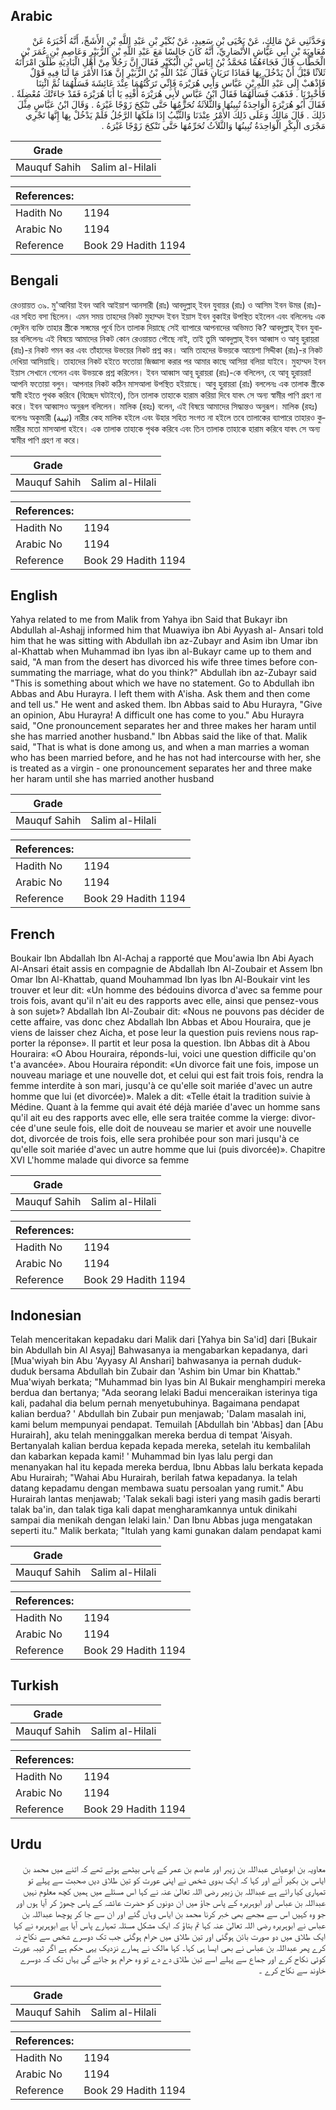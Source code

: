## Arabic


<div dir="rtl" lang="ar" style={{fontSize:'larger',backgroundColor:'#f8f9fa',padding:20}}>
وَحَدَّثَنِي عَنْ مَالِكٍ، عَنْ يَحْيَى بْنِ سَعِيدٍ، عَنْ بُكَيْرِ بْنِ عَبْدِ اللَّهِ بْنِ الأَشَجِّ، أَنَّهُ أَخْبَرَهُ عَنْ مُعَاوِيَةَ بْنِ أَبِي عَيَّاشٍ الأَنْصَارِيِّ، أَنَّهُ كَانَ جَالِسًا مَعَ عَبْدِ اللَّهِ بْنِ الزُّبَيْرِ وَعَاصِمِ بْنِ عُمَرَ بْنِ الْخَطَّابِ قَالَ فَجَاءَهُمَا مُحَمَّدُ بْنُ إِيَاسِ بْنِ الْبُكَيْرِ فَقَالَ إِنَّ رَجُلاً مِنْ أَهْلِ الْبَادِيَةِ طَلَّقَ امْرَأَتَهُ ثَلاَثًا قَبْلَ أَنْ يَدْخُلَ بِهَا فَمَاذَا تَرَيَانِ فَقَالَ عَبْدُ اللَّهِ بْنُ الزُّبَيْرِ إِنَّ هَذَا الأَمْرَ مَا لَنَا فِيهِ قَوْلٌ فَاذْهَبْ إِلَى عَبْدِ اللَّهِ بْنِ عَبَّاسٍ وَأَبِي هُرَيْرَةَ فَإِنِّي تَرَكْتُهُمَا عِنْدَ عَائِشَةَ فَسَلْهُمَا ثُمَّ ائْتِنَا فَأَخْبِرْنَا ‏.‏ فَذَهَبَ فَسَأَلَهُمَا فَقَالَ ابْنُ عَبَّاسٍ لأَبِي هُرَيْرَةَ أَفْتِهِ يَا أَبَا هُرَيْرَةَ فَقَدْ جَاءَتْكَ مُعْضِلَةٌ ‏.‏ فَقَالَ أَبُو هُرَيْرَةَ الْوَاحِدَةُ تُبِينُهَا وَالثَّلاَثَةُ تُحَرِّمُهَا حَتَّى تَنْكِحَ زَوْجًا غَيْرَهُ ‏.‏ وَقَالَ ابْنُ عَبَّاسٍ مِثْلَ ذَلِكَ ‏.‏ قَالَ مَالِكٌ وَعَلَى ذَلِكَ الأَمْرُ عِنْدَنَا وَالثَّيِّبُ إِذَا مَلَكَهَا الرَّجُلُ فَلَمْ يَدْخُلْ بِهَا إِنَّهَا تَجْرِي مَجْرَى الْبِكْرِ الْوَاحِدَةُ تُبِينُهَا وَالثَّلاَثُ تُحَرِّمُهَا حَتَّى تَنْكِحَ زَوْجًا غَيْرَهُ ‏.‏
</div>
<div style={{backgroundColor:'#f8f9fa',padding:20, marginBottom: 10}}><table> <thead> <tr> <th>Grade</th> <th></th> </tr> </thead> <tbody> <tr><td>Mauquf Sahih</td><td>Salim al-Hilali</td></tr></tbody></table><table> <thead> <tr> <th>References:</th> <th></th> </tr> </thead> <tbody><tr><td>Hadith No</td><td>1194</td></tr><tr><td>Arabic No</td><td>1194</td></tr><tr><td>Reference</td><td>Book 29 Hadith 1194</td></tr></tbody></table></div>

## Bengali


<div dir="ltr" lang="bn" style={{fontSize:'larger',backgroundColor:'#f8f9fa',padding:20}}>
রেওয়ায়ত ৩৯. মু'আবিয়া ইবন আবি আইয়াশ আনসারী (রাঃ) আবদুল্লাহ্ ইবন যুবায়র (রাঃ) ও আসিম ইবন উমর (রাঃ)-এর সহিত বসা ছিলেন। এমন সময় তাহদের নিকট মুহাম্মদ ইবন ইয়াস ইবন বুকাইর উপস্থিত হইলেন এবং বলিলেনঃ এক বেদুঈন ব্যক্তি তাহার স্ত্রীকে সঙ্গমের পূর্বে তিন তালাক দিয়াছে সেই ব্যাপারে আপনাদের অভিমত কি? আবদুল্লাহ্ ইবন যুবায়র বলিলেনঃ এই বিষয়ে আমাদের নিকট কোন রেওয়ায়ত পৌছে নাই, তাই তুমি আবদুল্লাহ্ ইবন আব্বাস ও আবু হুরায়রা (রাঃ)-র নিকট গমন কর এবং তাঁহাদের উভয়ের নিকট প্রশ্ন কর। আমি তাহদের উভয়কে আয়েশা সিদ্দীকা (রাঃ)-র নিকট দেখিয়া আসিয়াছি। তাহাদের নিকট হইতে ফতোয়া জিজ্ঞাসা করার পর আমার কাছে আসিয়া বলিয়া যাইবে। মুহাম্মদ ইবন ইয়াস সেখানে গেলেন এবং উভয়কে প্রশ্ন করিলেন। ইবন আব্বাস আবূ হুরায়রা (রাঃ)-কে বলিলেন, হে আবূ হুরায়রা! আপনি ফতোয়া বলুন। আপনার নিকট কঠিন মাসআলা উপস্থিত হইয়াছে। আবু হুরায়রা (রাঃ) বললেনঃ এক তালাক স্ত্রীকে স্বামী হইতে পৃথক করিবে (বিচ্ছেদ ঘটাইবে), তিন তালাক তাহাকে হারাম করিয়া দিবে যাবৎ সে অন্য স্বামীর পাণি গ্রহণ না করে। ইবন আব্বাসও অনুরূপ বলিলেন। মালিক (রহঃ) বলেন, এই বিষয়ে আমাদের সিদ্ধান্তও অনুরূপ। মালিক (রহঃ) বলেনঃ অকুমারী (ثيبة) নারীর কেহ মালিক হইলে এবং উহার সহিত সংগত না হইলে তবে তালাকের ব্যাপারে তাহারও কুমারীর মতো মাসআলা হইবে। এক তালাক তাহাকে পৃথক করিবে এবং তিন তালাক তাহাকে হারাম করিবে যাবৎ সে অন্য স্বামীর পাণি গ্রহণ না করে।
</div>
<div style={{backgroundColor:'#f8f9fa',padding:20, marginBottom: 10}}><table> <thead> <tr> <th>Grade</th> <th></th> </tr> </thead> <tbody> <tr><td>Mauquf Sahih</td><td>Salim al-Hilali</td></tr></tbody></table><table> <thead> <tr> <th>References:</th> <th></th> </tr> </thead> <tbody><tr><td>Hadith No</td><td>1194</td></tr><tr><td>Arabic No</td><td>1194</td></tr><tr><td>Reference</td><td>Book 29 Hadith 1194</td></tr></tbody></table></div>

## English


<div dir="ltr" lang="en" style={{fontSize:'larger',backgroundColor:'#f8f9fa',padding:20}}>
Yahya related to me from Malik from Yahya ibn Said that Bukayr ibn Abdullah al-Ashajj informed him that Muawiya ibn Abi Ayyash al- Ansari told him that he was sitting with Abdullah ibn az-Zubayr and Asim ibn Umar ibn al-Khattab when Muhammad ibn Iyas ibn al-Bukayr came up to them and said, "A man from the desert has divorced his wife three times before consummating the marriage, what do you think?" Abdullah ibn az-Zubayr said "This is something about which we have no statement. Go to Abdullah ibn Abbas and Abu Hurayra. I left them with A'isha. Ask them and then come and tell us." He went and asked them. Ibn Abbas said to Abu Hurayra, "Give an opinion, Abu Hurayra! A difficult one has come to you." Abu Hurayra said, "One pronouncement separates her and three makes her haram until she has married another husband." Ibn Abbas said the like of that. Malik said, "That is what is done among us, and when a man marries a woman who has been married before, and he has not had intercourse with her, she is treated as a virgin - one pronouncement separates her and three make her haram until she has married another husband
</div>
<div style={{backgroundColor:'#f8f9fa',padding:20, marginBottom: 10}}><table> <thead> <tr> <th>Grade</th> <th></th> </tr> </thead> <tbody> <tr><td>Mauquf Sahih</td><td>Salim al-Hilali</td></tr></tbody></table><table> <thead> <tr> <th>References:</th> <th></th> </tr> </thead> <tbody><tr><td>Hadith No</td><td>1194</td></tr><tr><td>Arabic No</td><td>1194</td></tr><tr><td>Reference</td><td>Book 29 Hadith 1194</td></tr></tbody></table></div>

## French


<div dir="ltr" lang="fr" style={{fontSize:'larger',backgroundColor:'#f8f9fa',padding:20}}>
Boukair Ibn Abdallah Ibn Al-Achaj a rapporté que Mou'awia Ibn Abi Ayach Al-Ansari était assis en compagnie de Abdallah Ibn Al-Zoubair et Assem Ibn Omar Ibn Al-Khattab, quand Mouhammad Ibn lyas Ibn Al-Boukair vint les trouver et leur dit: «Un homme des bédouins divorca d'avec sa femme pour trois fois, avant qu'il n'ait eu des rapports avec elle, ainsi que pensez-vous à son sujet»? Abdallah Ibn Al-Zoubair dit: «Nous ne pouvons pas décider de cette affaire, vas donc chez Abdallah Ibn Abbas et Abou Houraira, que je viens de laisser chez Aicha, et pose leur la question puis reviens nous rapporter la réponse». Il partit et leur posa la question. Ibn Abbas dit à Abou Houraira: «O Abou Houraira, réponds-lui, voici une question difficile qu'on t'a avancée». Abou Houraira répondit: «Un divorce fait une fois, impose un nouveau mariage et une nouvelle dot, et celui qui est fait trois fois, rendra la femme interdite à son mari, jusqu'à ce qu'elle soit mariée d'avec un autre homme que lui (et divorcée)». Malek a dit: «Telle était la tradition suivie à Médine. Quant à la femme qui avait été déjà mariée d'avec un homme sans qu'il ait eu des rapports avec elle, elle sera traitée comme la vierge: divorcée d'une seule fois, elle doit de nouveau se marier et avoir une nouvelle dot, divorcée de trois fois, elle sera prohibée pour son mari jusqu'à ce qu'elle soit mariée d'avec un autre homme que lui (puis divorcée)». Chapitre XVI L'homme malade qui divorce sa femme
</div>
<div style={{backgroundColor:'#f8f9fa',padding:20, marginBottom: 10}}><table> <thead> <tr> <th>Grade</th> <th></th> </tr> </thead> <tbody> <tr><td>Mauquf Sahih</td><td>Salim al-Hilali</td></tr></tbody></table><table> <thead> <tr> <th>References:</th> <th></th> </tr> </thead> <tbody><tr><td>Hadith No</td><td>1194</td></tr><tr><td>Arabic No</td><td>1194</td></tr><tr><td>Reference</td><td>Book 29 Hadith 1194</td></tr></tbody></table></div>

## Indonesian


<div dir="ltr" lang="id" style={{fontSize:'larger',backgroundColor:'#f8f9fa',padding:20}}>
Telah menceritakan kepadaku dari Malik dari [Yahya bin Sa'id] dari [Bukair bin Abdullah bin Al Asyaj] Bahwasanya ia mengabarkan kepadanya, dari [Mua'wiyah bin Abu 'Ayyasy Al Anshari] bahwasanya ia pernah duduk-duduk bersama Abdullah bin Zubair dan 'Ashim bin Umar bin Khattab." Mua'wiyah berkata; "Muhammad bin Iyas bin Al Bukair menghampiri mereka berdua dan bertanya; "Ada seorang lelaki Badui menceraikan isterinya tiga kali, padahal dia belum pernah menyetubuhinya. Bagaimana pendapat kalian berdua? ' Abdullah bin Zubair pun menjawab; 'Dalam masalah ini, kami belum mempunyai pendapat. Temuilah [Abdullah bin 'Abbas] dan [Abu Hurairah], aku telah meninggalkan mereka berdua di tempat 'Aisyah. Bertanyalah kalian berdua kepada kepada mereka, setelah itu kembalilah dan kabarkan kepada kami! ' Muhammad bin Iyas lalu pergi dan menanyakan hal itu kepada mereka berdua, Ibnu Abbas lalu berkata kepada Abu Hurairah; "Wahai Abu Hurairah, berilah fatwa kepadanya. Ia telah datang kepadamu dengan membawa suatu persoalan yang rumit." Abu Hurairah lantas menjawab; 'Talak sekali bagi isteri yang masih gadis berarti talak ba'in, dan talak tiga kali dapat mengharamkannya untuk dinikahi sampai dia menikah dengan lelaki lain.' Dan Ibnu Abbas juga mengatakan seperti itu." Malik berkata; "Itulah yang kami gunakan dalam pendapat kami
</div>
<div style={{backgroundColor:'#f8f9fa',padding:20, marginBottom: 10}}><table> <thead> <tr> <th>Grade</th> <th></th> </tr> </thead> <tbody> <tr><td>Mauquf Sahih</td><td>Salim al-Hilali</td></tr></tbody></table><table> <thead> <tr> <th>References:</th> <th></th> </tr> </thead> <tbody><tr><td>Hadith No</td><td>1194</td></tr><tr><td>Arabic No</td><td>1194</td></tr><tr><td>Reference</td><td>Book 29 Hadith 1194</td></tr></tbody></table></div>

## Turkish


<div dir="ltr" lang="tr" style={{fontSize:'larger',backgroundColor:'#f8f9fa',padding:20}}>

</div>
<div style={{backgroundColor:'#f8f9fa',padding:20, marginBottom: 10}}><table> <thead> <tr> <th>Grade</th> <th></th> </tr> </thead> <tbody> <tr><td>Mauquf Sahih</td><td>Salim al-Hilali</td></tr></tbody></table><table> <thead> <tr> <th>References:</th> <th></th> </tr> </thead> <tbody><tr><td>Hadith No</td><td>1194</td></tr><tr><td>Arabic No</td><td>1194</td></tr><tr><td>Reference</td><td>Book 29 Hadith 1194</td></tr></tbody></table></div>

## Urdu


<div dir="rtl" lang="ur" style={{fontSize:'larger',backgroundColor:'#f8f9fa',padding:20}}>
معاویہ بن ابوعیاش عبداللہ بن زیبر اور عاصم بن عمر کے پاس بیٹھے ہوئے تھے کہ اتنے میں محمد بن ایاس بن بکیر آئے اور کہا کہ ایک بدوی شخص نے اپنی عورت کو تین طلاق دیں صحبت سے پہلے تو تمہاری کیا رائے ہے عبداللہ بن زبیر رضی اللہ تعالیٰ عنہ نے کہا اس مسئلے میں ہمیں کچھ معلوم نہیں عبداللہ بن عباس اور ابوہریرہ کے پاس جاؤ میں ان دونوں کو حضرت عائشہ کے پاس چھوڑ کر آیا ہوں اور جو وہ کہیں اس سے مجھے بھی خبر کرنا محمد بن ایاس وہاں گئے اور ان سے جا کر پوچھا عبداللہ بن عباس نے ابوہریرہ رضی اللہ تعالیٰ عنہ کہا تم بتاؤ کہ ایک مشکل مسئلہ تمہارے پاس آیا ہے ابوہریرہ نے کہا ایک طلاق میں دو صورت بائن ہوگئی اور تین طلاق میں حرام ہوگئی جب تک دوسرے شخص سے نکاح نہ کرے پھر عبداللہ بن عباس نے بھی ایسا ہی کہا۔ کہا مالک نے ہمارے نزدیک یہی حکم ہے اگر ثیبہ عورت کوئی نکاح کرے اور جماع سے پہلے اسے تین طلاق دے دے تو وہ حرام ہو جائے گی یہاں تک کہ دوسرے خاوند سے نکاح کرے ۔
</div>
<div style={{backgroundColor:'#f8f9fa',padding:20, marginBottom: 10}}><table> <thead> <tr> <th>Grade</th> <th></th> </tr> </thead> <tbody> <tr><td>Mauquf Sahih</td><td>Salim al-Hilali</td></tr></tbody></table><table> <thead> <tr> <th>References:</th> <th></th> </tr> </thead> <tbody><tr><td>Hadith No</td><td>1194</td></tr><tr><td>Arabic No</td><td>1194</td></tr><tr><td>Reference</td><td>Book 29 Hadith 1194</td></tr></tbody></table></div>